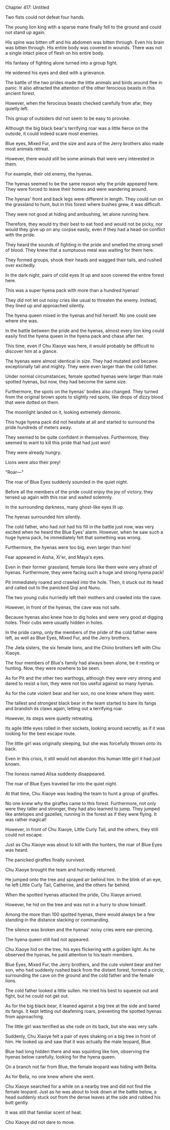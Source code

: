 Chapter 417: Untitled

Two fists could not defeat four hands.

The young lion king with a sparse mane finally fell to the ground and could not stand up again.

His spine was bitten off and his abdomen was bitten through. Even his brain was bitten through. His entire body was covered in wounds. There was not a single intact piece of flesh on his entire body.

His fantasy of fighting alone turned into a group fight.

He widened his eyes and died with a grievance.

The battle of the two prides made the little animals and birds around flee in panic. It also attracted the attention of the other ferocious beasts in this ancient forest.

However, when the ferocious beasts checked carefully from afar, they quietly left.

This group of outsiders did not seem to be easy to provoke.

Although the big black bear's terrifying roar was a little fierce on the outside, it could indeed scare most enemies.

Blue eyes, Mixed Fur, and the size and aura of the Jerry brothers also made most animals retreat.

However, there would still be some animals that were very interested in them.

For example, their old enemy, the hyenas.

The hyenas seemed to be the same reason why the pride appeared here. They were forced to leave their homes and were wandering around.

The hyenas' front and back legs were different in length. They could run on the grassland to hunt, but in this forest where bushes grew, it was difficult.

They were not good at hiding and ambushing, let alone running here.

Therefore, they would try their best to eat food and would not be picky, nor would they give up on any corpse easily, even if they had a head-on conflict with the pride.

They heard the sounds of fighting in the pride and smelled the strong smell of blood. They knew that a sumptuous meal was waiting for them here.

They formed groups, shook their heads and wagged their tails, and rushed over excitedly.

In the dark night, pairs of cold eyes lit up and soon covered the entire forest here.

This was a super hyena pack with more than a hundred hyenas\!

They did not let out noisy cries like usual to threaten the enemy. Instead, they lined up and approached silently.

The hyena queen mixed in the hyenas and hid herself. No one could see where she was.

In the battle between the pride and the hyenas, almost every lion king could easily find the hyena queen in the hyena pack and chase after her.

This time, even if Chu Xiaoye was here, it would probably be difficult to discover him at a glance.

The hyenas were almost identical in size. They had mutated and became exceptionally tall and mighty. They were even larger than the cold father.

Under normal circumstances, female spotted hyenas were larger than male spotted hyenas, but now, they had become the same size.

Furthermore, the spots on the hyenas' bodies also changed. They turned from the original brown spots to slightly red spots, like drops of dizzy blood that were dotted on them.

The moonlight landed on it, looking extremely demonic.

This huge hyena pack did not hesitate at all and started to surround the pride hundreds of meters away.

They seemed to be quite confident in themselves. Furthermore, they seemed to want to kill this pride that had just won\!

They were already hungry.

Lions were also their prey\!

"Roar—"

The roar of Blue Eyes suddenly sounded in the quiet night.

Before all the members of the pride could enjoy the joy of victory, they tensed up again with this roar and waited solemnly.

In the surrounding darkness, many ghost-like eyes lit up.

The hyenas surrounded him silently.

The cold father, who had not had his fill in the battle just now, was very excited when he heard the Blue Eyes' alarm. However, when he saw such a huge hyena pack, he immediately felt that something was wrong.

Furthermore, the hyenas were too big, even larger than him\!

Fear appeared in Aisha, Xi'er, and Maya's eyes.

Even in their former grassland, female lions like them were very afraid of hyenas. Furthermore, they were facing such a huge and strong hyena pack\!

Pit immediately roared and crawled into the hole. Then, it stuck out its head and called out to the panicked Qiqi and Nunu.

The two young cubs hurriedly left their mothers and crawled into the cave.

However, in front of the hyenas, the cave was not safe.

Because hyenas also knew how to dig holes and were very good at digging holes. Their cubs were usually hidden in holes.

In the pride camp, only the members of the pride of the cold father were left, as well as Blue Eyes, Mixed Fur, and the Jerry brothers.

The Jiela sisters, the six female lions, and the Chino brothers left with Chu Xiaoye.

The four members of Blue's family had always been alone, be it resting or hunting. Now, they were nowhere to be seen.

As for Pit and the other two warthogs, although they were very strong and dared to resist a lion, they were not too useful against so many hyenas.

As for the cute violent bear and her son, no one knew where they went.

The tallest and strongest black bear in the team started to bare its fangs and brandish its claws again, letting out a terrifying roar.

However, its steps were quietly retreating.

Its agile little eyes rolled in their sockets, looking around secretly, as if it was looking for the best escape route.

The little girl was originally sleeping, but she was forcefully thrown onto its back.

Even in this crisis, it still would not abandon this human little girl it had just known.

The lioness named Alisa suddenly disappeared.

The roar of Blue Eyes traveled far into the quiet night.

At that time, Chu Xiaoye was leading the team to hunt a group of giraffes.

No one knew why the giraffes came to this forest. Furthermore, not only were they taller and stronger, they had also learned to jump. They jumped like antelopes and gazelles, running in the forest as if they were flying. It was rather magical\!

However, in front of Chu Xiaoye, Little Curly Tail, and the others, they still could not escape.

Just as Chu Xiaoye was about to kill with the hunters, the roar of Blue Eyes was heard.

The panicked giraffes finally survived.

Chu Xiaoye brought the team and hurriedly returned.

He jumped onto the tree and sprayed air behind him. In the blink of an eye, he left Little Curly Tail, Catherine, and the others far behind.

When the spotted hyenas attacked the pride, Chu Xiaoye arrived.

However, he hid on the tree and was not in a hurry to show himself.

Among the more than 100 spotted hyenas, there would always be a few standing in the distance slacking or commanding.

The silence was broken and the hyenas' noisy cries were ear-piercing.

The hyena queen still had not appeared.

Chu Xiaoye hid on the tree, his eyes flickering with a golden light. As he observed the hyenas, he paid attention to his team members.

Blue Eyes, Mixed Fur, the Jerry brothers, and the cute violent bear and her son, who had suddenly rushed back from the distant forest, formed a circle, surrounding the cave on the ground and the cold father and the female lions.

The cold father looked a little sullen. He tried his best to squeeze out and fight, but he could not get out.

As for the big black bear, it leaned against a big tree at the side and bared its fangs. It kept letting out deafening roars, preventing the spotted hyenas from approaching.

The little girl was terrified as she rode on its back, but she was very safe.

Suddenly, Chu Xiaoye felt a pair of eyes shaking on a big tree in front of him. He looked up and saw that it was actually the male leopard, Blue.

Blue had long hidden there and was squinting like him, observing the hyenas below carefully, looking for the hyena queen.

On a branch not far from Blue, the female leopard was hiding with Belita.

As for Belia, no one knew where she went.

Chu Xiaoye searched for a while on a nearby tree and did not find the female leopard. Just as he was about to look down at the battle below, a head suddenly stuck out from the dense leaves at the side and rubbed his butt gently.

It was still that familiar scent of heat.

Chu Xiaoye did not dare to move.